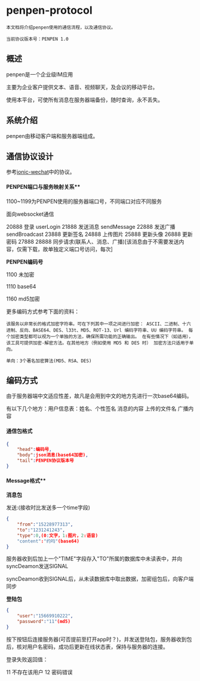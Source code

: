 # penpen-protocol

```
本文档将介绍penpen使用的通信流程，以及通信协议。

当前协议版本号：PENPEN 1.0
```

## 概述

penpen是一个企业级IM应用

主要为企业客户提供文本、语音、视频聊天，及会议的移动平台。

使用本平台，可使所有消息在服务器端备份，随时查询，永不丢失。

## 系统介绍

penpen由移动客户端和服务器端组成。


## 通信协议设计

参考[ionic-wechat](https://github.com/Frogmarch/ionic-wechat)中的协议。



#### PENPEN端口与服务映射关系**

1100~1199为PENPEN使用的服务器端口号，不同端口对应不同服务

面向websocket通信

20888	登录			userLogin
21888	发送消息		sendMessage
22888	发送广播		sendBroadcast
23888	更新签名
24888	上传图片
25888	更新头像
26888	更新密码
27888
28888	同步请求(联系人、消息、广播)[该消息由于不需要发送内容，仅需下载，故单独定义端口号访问，每次]


**PENPEN编码号**

1100	未加密

1110	base64

1160	md5加密

更多编码方式参考下面的资料：

```
该服务以非常长的格式加密字符串。可在下列其中一项之间进行加密： ASCII、二进制、十六进制、反向、BASE64、DES、l33t、MD5、ROT-13、Url 编码字符串、UU 编码字符串。 每个加密类型都可以视为一个单独的方法，确保所需功能的正确输出。 在有些情况下（如适用），该工具可提供加密-解密方法。在其他地方（例如使用 MD5 和 DES 时） 加密方法只适用于单向。

单向：3个著名加密算法(MD5、RSA、DES)
```

## 编码方式

由于服务器端中文适应性差，故凡是会用到中文的地方先进行一次base64编码。

有以下几个地方：用户信息表：姓名、个性签名
消息的内容
上传的文件名
广播内容


#### 通信包格式

```json
{
	"head":编码号,
	"body":json消息(base64加密),
	"tail":PENPEN协议版本号
}
```

#### Message格式**

**消息包**

发送:(接收时比发送多一个time字段)

```json
{
	"from":"15228977313",
	"to":"1231241243",
	"type":0,(0:文字，1:图片，2:语音)
	"content":"约吗"(base64)
}
```

服务器收到后加上一个"TIME"字段存入"TO"所属的数据库中未读表中，并向syncDeamon发送SIGNAL

syncDeamon收到SIGNAL后，从未读数据库中取出数据，加密组包后，向客户端同步

**登陆包**

```json
{
	"user":"15669910222",
	"password":"11"(md5)
}
```

按下按钮后连接服务器(可否提前至打开app时？)，并发送登陆包，服务器收到包后，核对用户名密码，成功后更新在线状态表，保持与服务器的连接。

登录失败返回值：

11	不存在该用户
12	密码错误









